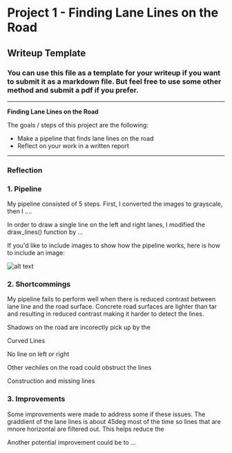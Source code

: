 # **Project 1 - Finding Lane Lines on the Road** 

## Writeup Template

### You can use this file as a template for your writeup if you want to submit it as a markdown file. But feel free to use some other method and submit a pdf if you prefer.

---

**Finding Lane Lines on the Road**

The goals / steps of this project are the following:
* Make a pipeline that finds lane lines on the road
* Reflect on your work in a written report


[//]: # (Image References)

[image1]: ./examples/grayscale.jpg "Grayscale"

---

### Reflection

### 1. Pipeline

My pipeline consisted of 5 steps. First, I converted the images to grayscale, then I .... 

In order to draw a single line on the left and right lanes, I modified the draw_lines() function by ...

If you'd like to include images to show how the pipeline works, here is how to include an image: 

![alt text][image1]


### 2. Shortcommings

My pipeline fails to perform well when there is reduced contrast between lane line and the road surface. Concrete road surfaces are lighter than tar and resulting in reduced contrast making it harder to detect the lines.

Shadows on the road are incorectly pick up by the 

Curved Lines

No line on left or right

Other vechiles on the road could obstruct the lines

Construction and missing lines


### 3. Improvements

Some improvements were made to address some if these issues. The graddient of the lane lines is about 45deg most of the time so lines that are mnore horizontal are filtered out. This helps reduce the 

Another potential improvement could be to ...
